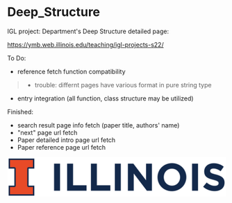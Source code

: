 # Deep_Structure
IGL project: Department's Deep Structure
detailed page:

https://ymb.web.illinois.edu/teaching/igl-projects-s22/

To Do:
- reference fetch function compatibility
> - trouble: differnt pages have various format in pure string type
- entry integration (all function, class structure may be utilized)

Finished:
- search result page info fetch (paper title, authors' name)
- "next" page url fetch 
- Paper detailed intro page url fetch 
- Paper reference page url fetch

![image](https://github.com/CoulsonZhang/Deep_Structure/blob/main/Image/UIUC_logo.png)

